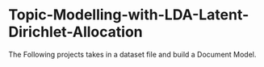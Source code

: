 # Topic-Modelling-with-LDA-Latent-Dirichlet-Allocation

The Following projects takes in a dataset file and build a Document Model.
